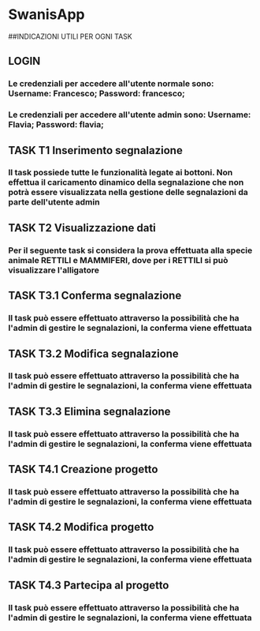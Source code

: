 # SwanisApp

##INDICAZIONI UTILI PER OGNI TASK

## LOGIN

### Le credenziali per accedere all'utente normale sono: Username: Francesco; Password: francesco;

### Le credenziali per accedere all'utente admin sono: Username: Flavia; Password: flavia;

## TASK T1 Inserimento segnalazione

### Il task possiede tutte le funzionalità legate ai bottoni. Non effettua il caricamento dinamico della segnalazione che non potrà essere visualizzata nella gestione delle segnalazioni da parte dell'utente admin

## TASK T2 Visualizzazione dati

### Per il seguente task si considera la prova effettuata alla specie animale RETTILI e MAMMIFERI, dove per i RETTILI si può visualizzare l'alligatore

## TASK T3.1 Conferma segnalazione

### Il task può essere effettuato attraverso la possibilità che ha l'admin di gestire le segnalazioni, la conferma viene effettuata 

## TASK T3.2 Modifica segnalazione

### Il task può essere effettuato attraverso la possibilità che ha l'admin di gestire le segnalazioni, la conferma viene effettuata

## TASK T3.3 Elimina segnalazione

### Il task può essere effettuato attraverso la possibilità che ha l'admin di gestire le segnalazioni, la conferma viene effettuata

## TASK T4.1 Creazione progetto

### Il task può essere effettuato attraverso la possibilità che ha l'admin di gestire le segnalazioni, la conferma viene effettuata

## TASK T4.2 Modifica progetto

### Il task può essere effettuato attraverso la possibilità che ha l'admin di gestire le segnalazioni, la conferma viene effettuata

## TASK T4.3 Partecipa al progetto

### Il task può essere effettuato attraverso la possibilità che ha l'admin di gestire le segnalazioni, la conferma viene effettuata
